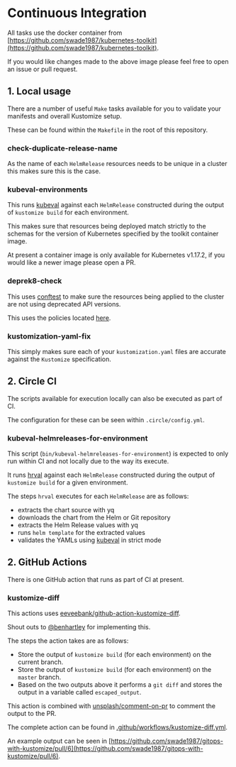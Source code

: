 # Continuous Integration

All tasks use the docker container from [https://github.com/swade1987/kubernetes-toolkit](https://github.com/swade1987/kubernetes-toolkit).

If you would like changes made to the above image please feel free to open an issue or pull request.

## 1. Local usage

There are a number of useful `Make` tasks available for you to validate your manifests and overall Kustomize setup.

These can be found within the `Makefile` in the root of this repository.

### check-duplicate-release-name

As the name of each `HelmRelease` resources needs to be unique in a cluster this makes sure this is the case.

### kubeval-environments

This runs [kubeval](https://github.com/instrumenta/kubeval) against each `HelmRelease` constructed during the output of `kustomize build` for each environment.

This makes sure that resources being deployed match strictly to the schemas for the version of Kubernetes specified by the toolkit container image.

At present a container image is only available for Kubernetes v1.17.2, if you would like a newer image please open a PR.

### deprek8-check

This uses [conftest](https://github.com/open-policy-agent/conftest) to make sure the resources being applied to the cluster are not using deprecated API versions.

This uses the policies located [here](https://github.com/swade1987/kubernetes-toolkit/tree/master/policies/deprecations).

### kustomization-yaml-fix

This simply makes sure each of your `kustomization.yaml` files are accurate against the `Kustomize` specification.

## 2. Circle CI

The scripts available for execution locally can also be executed as part of CI.

The configuration for these can be seen within `.circle/config.yml`.

### kubeval-helmreleases-for-environment

This script (`bin/kubeval-helmreleases-for-environment`) is expected to only run within CI and not locally due to the way its execute.

It runs [hrval](https://github.com/stefanprodan/hrval-action) against each `HelmRelease` constructed during the output of `kustomize build` for a given environment.
 
The steps `hrval` executes for each `HelmRelease` are as follows:

- extracts the chart source with yq
- downloads the chart from the Helm or Git repository
- extracts the Helm Release values with yq
- runs `helm template` for the extracted values
- validates the YAMLs using [kubeval](https://github.com/instrumenta/kubeval) in strict mode

## 2. GitHub Actions

There is one GitHub action that runs as part of CI at present.

### kustomize-diff

This actions uses [eeveebank/github-action-kustomize-diff](https://github.com/eeveebank/github-action-kustomize-diff).

Shout outs to [@benhartley](https://github.com/benhartley) for implementing this.

The steps the action takes are as follows:

- Store the output of `kustomize build` (for each environment) on the current branch.
- Store the output of `kustomize build` (for each environment) on the `master` branch.
- Based on the two outputs above it performs a `git diff` and stores the output in a variable called `escaped_output`.

This action is combined with [unsplash/comment-on-pr](https://github.com/unsplash/comment-on-pr) to comment the output to the PR.

The complete action can be found in [.github/workflows/kustomize-diff.yml](../.github/workflows/kustomize-diff.yml).

An example output can be seen in [https://github.com/swade1987/gitops-with-kustomize/pull/6](https://github.com/swade1987/gitops-with-kustomize/pull/6).